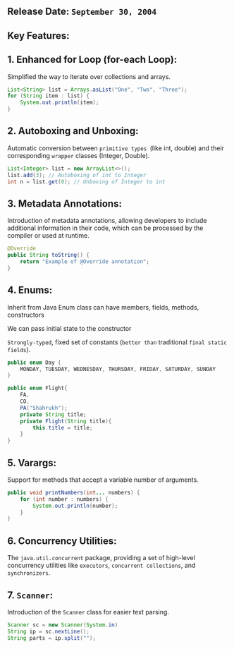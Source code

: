 ## Release Date: `September 30, 2004`

## Key Features:

## 1. Enhanced for Loop (for-each Loop):

Simplified the way to iterate over collections and arrays.

```java
List<String> list = Arrays.asList("One", "Two", "Three");
for (String item : list) {
    System.out.println(item);
}

```

## 2. Autoboxing and Unboxing:

Automatic conversion between `primitive types `(like int, double) and their corresponding `wrapper` classes (Integer, Double).

```java
List<Integer> list = new ArrayList<>();
list.add(3); // Autoboxing of int to Integer
int n = list.get(0); // Unboxing of Integer to int

```

## 3. Metadata Annotations:

Introduction of metadata annotations, allowing developers to include additional information in their code, which can be processed by the compiler or used at runtime.

```java
@Override
public String toString() {
    return "Example of @Override annotation";
}

```

## 4. Enums:

Inherit from Java Enum class
can have members, fields, methods, constructors

We can pass initial state to the constructor

`Strongly-typed`, fixed set of constants (`better than` traditional `final static fields`).

```java
public enum Day {
    MONDAY, TUESDAY, WEDNESDAY, THURSDAY, FRIDAY, SATURDAY, SUNDAY
}

public enum Flight{
    FA,
    CO,
    PA("Shahrukh");
    private String title;
    private Flight(String title){
        this.title = title;
    }
}

```

## 5. Varargs:

Support for methods that accept a variable number of arguments.

```java
public void printNumbers(int... numbers) {
    for (int number : numbers) {
        System.out.println(number);
    }
}

```

## 6. Concurrency Utilities:

The `java.util.concurrent` package, providing a set of high-level concurrency utilities like `executors`, `concurrent collections`, and `synchronizers`.

## 7. `Scanner`:

Introduction of the `Scanner` class for easier text parsing.

```java
Scanner sc = new Scanner(System.in)
String ip = sc.nextLine();
String parts = ip.split("");
```
